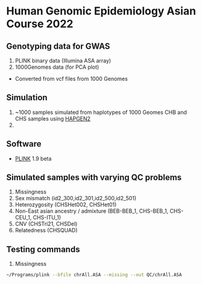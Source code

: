 # Human Genomic Epidemiology Asian Course 2022

## Genotyping data for GWAS

1. PLINK binary data (Illumina ASA array)
2. 1000Genomes data (for PCA plot)
- Converted from vcf files from 1000 Genomes 

## Simulation
1. ~1000 samples simulated from haplotypes of 1000 Geomes CHB and CHS samples using [HAPGEN2](https://mathgen.stats.ox.ac.uk/genetics_software/hapgen/hapgen2.html)
2. 


## Software
- [PLINK](https://www.cog-genomics.org/plink2/) 1.9 beta

## Simulated samples with varying QC problems
1. Missingness
2. Sex mismatch (id2_300,id2_301,id2_500,id2_501)
3. Heterozygosity (CHSHet002, CHSHet01)
4. Non-East asian ancestry / admixture (BEB-BEB_1, CHS-BEB_1, CHS-CEU_1, CHS-ITU_1)
5. CNV (CHSTri21, CHSDel)
6. Relatedness (CHSQUAD)

## Testing commands
1. Missingness
```bash
~/Programs/plink --bfile chrAll.ASA --missing --out QC/chrAll.ASA
```
